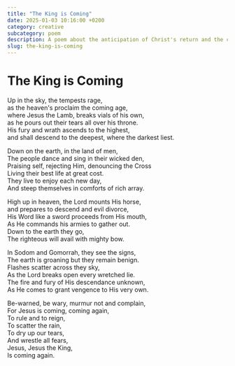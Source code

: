 ```yaml
---
title: "The King is Coming"
date: 2025-01-03 10:16:00 +0200
category: creative
subcategory: poem
description: A poem about the anticipation of Christ's return and the contrast between heavenly preparation and earthly indifference.
slug: the-king-is-coming
---
```

# The King is Coming

Up in the sky, the tempests rage,\
as the heaven's proclaim the coming age,\
where Jesus the Lamb, breaks vials of his own,\
as he pours out their tears all over his throne.\
His fury and wrath ascends to the highest,\
and shall descend to the deepest, where the darkest liest.

Down on the earth, in the land of men,\
The people dance and sing in their wicked den,\
Praising self, rejecting Him, denouncing the Cross\
Living their best life at great cost.\
They live to enjoy each new day,\
And steep themselves in comforts of rich array.

High up in heaven, the Lord mounts His horse,\
and prepares to descend and evil divorce,\
His Word like a sword proceeds from His mouth,\
As He commands his armies to gather out.\
Down to the earth they go,\
The righteous will avail with mighty bow.

In Sodom and Gomorrah, they see the signs,\
The earth is groaning but they remain benign.\
Flashes scatter across they sky,\
As the Lord breaks open every wretched lie.\
The fire and fury of His descendance unknown,\
As He comes to grant vengence to His very own.

Be-warned, be wary, murmur not and complain,\
For Jesus is coming, coming again,\
To rule and to reign,\
To scatter the rain,\
To dry up our tears,\
And wrestle all fears,\
Jesus, Jesus the King,\
Is coming again.
